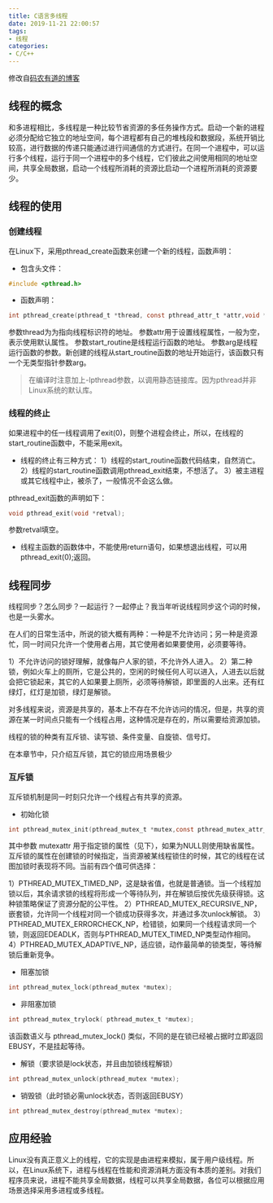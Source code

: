 ```yaml
---
title: C语言多线程
date: 2019-11-21 22:00:57
tags:
- 线程
categories:
- C/C++
---
```


修改自[码农有道的博客](https://blog.csdn.net/wucz122140729/article/details/98588567)

## 线程的概念
和多进程相比，多线程是一种比较节省资源的多任务操作方式。启动一个新的进程必须分配给它独立的地址空间，每个进程都有自己的堆栈段和数据段，系统开销比较高，进行数据的传递只能通过进行间通信的方式进行。在同一个进程中，可以运行多个线程，运行于同一个进程中的多个线程，它们彼此之间使用相同的地址空间，共享全局数据，启动一个线程所消耗的资源比启动一个进程所消耗的资源要少。
<!--more-->

## 线程的使用
### 创建线程
在Linux下，采用pthread_create函数来创建一个新的线程，函数声明：
* 包含头文件：
```C
#include <pthread.h>
```

* 函数声明：
```C
int pthread_create(pthread_t *thread, const pthread_attr_t *attr,void *(*start_routine) (void *), void *arg);
```

参数thread为为指向线程标识符的地址。
参数attr用于设置线程属性，一般为空，表示使用默认属性。
参数start_routine是线程运行函数的地址。
参数arg是线程运行函数的参数。新创建的线程从start_routine函数的地址开始运行，该函数只有一个无类型指针参数arg。  

> 在编译时注意加上-lpthread参数，以调用静态链接库。因为pthread并非Linux系统的默认库。

### 线程的终止
如果进程中的任一线程调用了exit(0)，则整个进程会终止，所以，在线程的start_routine函数中，不能采用exit。

* 线程的终止有三种方式：
1）线程的start_routine函数代码结束，自然消亡。
2）线程的start_routine函数调用pthread_exit结束，不想活了。
3）被主进程或其它线程中止，被杀了，一般情况不会这么做。

pthread_exit函数的声明如下：
```C
void pthread_exit(void *retval);
```

参数retval填空。

* 线程主函数的函数体中，不能使用return语句，如果想退出线程，可以用pthread_exit(0);返回。

## 线程同步
线程同步？怎么同步？一起运行？一起停止？我当年听说线程同步这个词的时候，也是一头雾水。

在人们的日常生活中，所说的锁大概有两种：一种是不允许访问；另一种是资源忙，同一时间只允许一个使用者占用，其它使用者如果要使用，必须要等待。

1）不允许访问的锁好理解，就像每户人家的锁，不允许外人进入。
2）第二种锁，例如火车上的厕所，它是公共的，空闲的时候任何人可以进入，人进去以后就会把它锁起来，其它的人如果要上厕所，必须等待解锁，即里面的人出来。还有红绿灯，红灯是加锁，绿灯是解锁。

对多线程来说，资源是共享的，基本上不存在不允许访问的情况，但是，共享的资源在某一时间点只能有一个线程占用，这种情况是存在的，所以需要给资源加锁。

线程的锁的种类有互斥锁、读写锁、条件变量、自旋锁、信号灯。

在本章节中，只介绍互斥锁，其它的锁应用场景极少

### 互斥锁
互斥锁机制是同一时刻只允许一个线程占有共享的资源。

* 初始化锁
```C
int pthread_mutex_init(pthread_mutex_t *mutex,const pthread_mutex_attr_t *mutexattr);
```

其中参数 mutexattr 用于指定锁的属性（见下），如果为NULL则使用缺省属性。
互斥锁的属性在创建锁的时候指定，当资源被某线程锁住的时候，其它的线程在试图加锁时表现将不同。当前有四个值可供选择：

1）PTHREAD_MUTEX_TIMED_NP，这是缺省值，也就是普通锁。当一个线程加锁以后，其余请求锁的线程将形成一个等待队列，并在解锁后按优先级获得锁。这种锁策略保证了资源分配的公平性。
2）PTHREAD_MUTEX_RECURSIVE_NP，嵌套锁，允许同一个线程对同一个锁成功获得多次，并通过多次unlock解锁。
3）PTHREAD_MUTEX_ERRORCHECK_NP，检错锁，如果同一个线程请求同一个锁，则返回EDEADLK，否则与PTHREAD_MUTEX_TIMED_NP类型动作相同。
4）PTHREAD_MUTEX_ADAPTIVE_NP，适应锁，动作最简单的锁类型，等待解锁后重新竞争。

* 阻塞加锁
```C
int pthread_mutex_lock(pthread_mutex *mutex);
```

* 非阻塞加锁
```C
int pthread_mutex_trylock( pthread_mutex_t *mutex);
```

该函数语义与 pthread_mutex_lock() 类似，不同的是在锁已经被占据时立即返回 EBUSY，不是挂起等待。

* 解锁（要求锁是lock状态，并且由加锁线程解锁）
```C
int pthread_mutex_unlock(pthread_mutex *mutex);
```

* 销毁锁（此时锁必需unlock状态，否则返回EBUSY）
```C
int pthread_mutex_destroy(pthread_mutex *mutex);
```

## 应用经验
Linux没有真正意义上的线程，它的实现是由进程来模拟，属于用户级线程。所以，在Linux系统下，进程与线程在性能和资源消耗方面没有本质的差别。对我们程序员来说，进程不能共享全局数据，线程可以共享全局数据，各位可以根据应用场景选择采用多进程或多线程。
